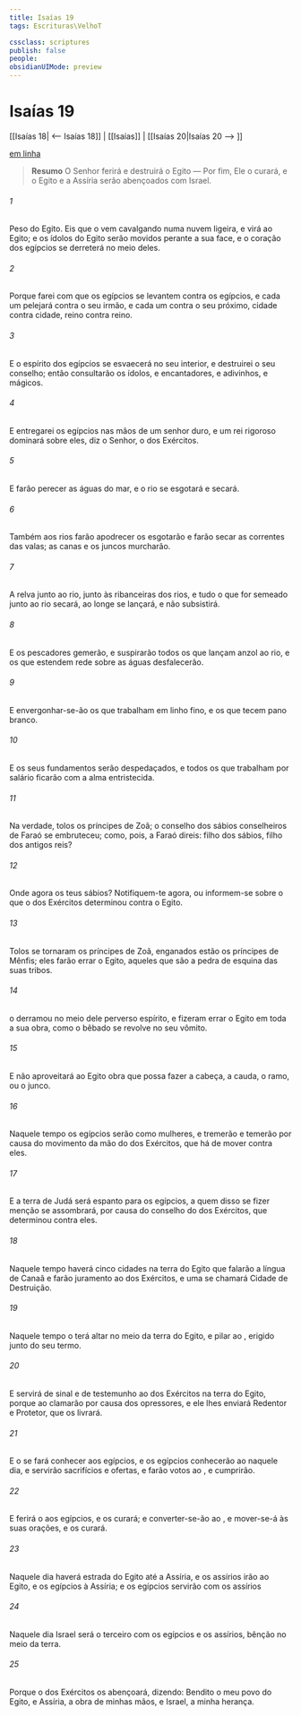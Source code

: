 ```yaml
---
title: Isaías 19
tags: Escrituras\VelhoT

cssclass: scriptures
publish: false
people:
obsidianUIMode: preview
---
```


# Isaías 19
[[Isaías 18| <-- Isaías 18]] | [[Isaías]] | [[Isaías 20|Isaías 20 --> ]]

[em linha](https://churchofjesuschrist.org/study/scriptures/ot/isa/19?lang=por)

> __Resumo__
O Senhor ferirá e destruirá o Egito — Por fim, Ele o curará, e o Egito e a Assíria serão abençoados com Israel.

###### 1 
Peso do Egito. Eis que o  vem cavalgando numa nuvem ligeira, e virá ao Egito; e os ídolos do Egito serão movidos perante a sua face, e o coração dos egípcios se derreterá no meio deles.

###### 2 
Porque farei com que os egípcios se levantem contra os egípcios, e cada um pelejará contra o seu irmão, e cada um contra o seu próximo, cidade contra cidade, reino contra reino.

###### 3 
E o espírito dos egípcios se esvaecerá no seu interior, e destruirei o seu conselho; então consultarão os  ídolos, e encantadores, e adivinhos, e mágicos.

###### 4 
E entregarei os egípcios nas mãos de um senhor duro, e um rei rigoroso dominará sobre eles, diz o Senhor, o  dos Exércitos.

###### 5 
E farão perecer as águas do mar, e o rio se esgotará e secará.

###### 6 
Também aos rios farão apodrecer  os esgotarão e farão secar as correntes das valas; as canas e os juncos murcharão.

###### 7 
A relva junto ao rio, junto às ribanceiras dos rios, e tudo o que for semeado junto ao rio secará, ao longe se lançará, e não  subsistirá.

###### 8 
E os pescadores gemerão, e suspirarão todos os que lançam anzol ao rio, e os que estendem rede sobre as águas desfalecerão.

###### 9 
E envergonhar-se-ão os que trabalham em linho fino, e os que tecem pano branco.

###### 10 
E os seus fundamentos serão despedaçados, e todos os que trabalham por salário ficarão com a alma entristecida.

###### 11 
Na verdade, tolos  os príncipes de Zoã; o conselho dos sábios conselheiros de Faraó se embruteceu; como, pois, a Faraó direis:  filho dos sábios, filho dos antigos reis?

###### 12 
Onde  agora os teus sábios? Notifiquem-te agora, ou informem-se sobre o que o  dos Exércitos determinou contra o Egito.

###### 13 
Tolos se tornaram os príncipes de Zoã, enganados estão os príncipes de Mênfis; eles farão errar o Egito, aqueles que são a pedra de esquina das suas tribos.

###### 14 
 o  derramou no meio dele  perverso espírito, e fizeram errar o Egito em toda a sua obra, como o bêbado  se revolve no seu vômito.

###### 15 
E não aproveitará ao Egito obra  que possa fazer a cabeça, a cauda, o ramo, ou o junco.

###### 16 
Naquele tempo os egípcios serão como mulheres, e tremerão e temerão por causa do movimento da mão do  dos Exércitos, que há de mover contra eles.

###### 17 
E a terra de Judá será  espanto para os egípcios,  a quem disso se fizer menção se assombrará, por causa do conselho do  dos Exércitos, que determinou contra eles.

###### 18 
Naquele tempo haverá cinco cidades na terra do Egito que falarão a língua de Canaã e farão juramento ao  dos Exércitos, e uma se chamará Cidade de Destruição.

###### 19 
Naquele tempo o  terá  altar no meio da terra do Egito, e  pilar ao , erigido junto do seu termo.

###### 20 
E servirá de sinal e de testemunho ao  dos Exércitos na terra do Egito, porque ao  clamarão por causa dos opressores, e ele lhes enviará  Redentor e  Protetor, que os livrará.

###### 21 
E o  se fará conhecer aos egípcios, e os egípcios conhecerão ao  naquele dia, e servirão  sacrifícios e ofertas, e farão votos ao , e  cumprirão.

###### 22 
E ferirá o  aos egípcios, e os curará; e converter-se-ão ao , e mover-se-á às suas orações, e os curará.

###### 23 
Naquele dia haverá estrada do Egito até a Assíria, e os assírios irão ao Egito, e os egípcios à Assíria; e os egípcios servirão com os assírios 

###### 24 
Naquele dia Israel será o terceiro com os egípcios e os assírios,  bênção no meio da terra.

###### 25 
Porque o  dos Exércitos os abençoará, dizendo: Bendito  o meu povo do Egito, e Assíria, a obra de minhas mãos, e Israel, a minha herança.

